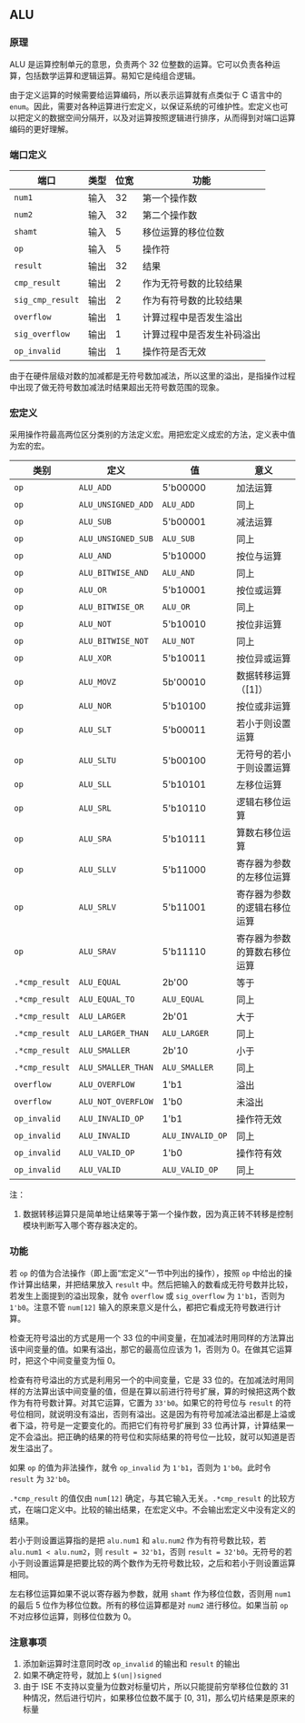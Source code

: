 ## ALU

### 原理

ALU 是运算控制单元的意思，负责两个 32 位整数的运算。它可以负责各种运算，包括数学运算和逻辑运算。易知它是纯组合逻辑。

由于定义运算的时候需要给运算编码，所以表示运算就有点类似于 C 语言中的 `enum`。因此，需要对各种运算进行宏定义，以保证系统的可维护性。宏定义也可以把定义的数据空间分隔开，以及对运算按照逻辑进行排序，从而得到对端口运算编码的更好理解。

### 端口定义

端口 | 类型 | 位宽 | 功能
--- | --- | --- | ---
`num1` | 输入 | 32 | 第一个操作数
`num2` | 输入 | 32 | 第二个操作数
`shamt` | 输入 | 5 | 移位运算的移位位数
`op` | 输入 | 5 | 操作符
`result` | 输出 | 32 | 结果
`cmp_result` | 输出 | 2 | 作为无符号数的比较结果
`sig_cmp_result` | 输出 | 2 | 作为有符号数的比较结果
`overflow` | 输出 | 1 | 计算过程中是否发生溢出
`sig_overflow` | 输出 | 1 | 计算过程中是否发生补码溢出
`op_invalid` | 输出 | 1 | 操作符是否无效

由于在硬件层级对数的加减都是无符号数加减法，所以这里的溢出，是指操作过程中出现了做无符号数加减法时结果超出无符号数范围的现象。

### 宏定义

采用操作符最高两位区分类别的方法定义宏。用把宏定义成宏的方法，定义表中值为宏的宏。

类别 | 定义 | 值 | 意义
--- | --- | --- | ---
`op` | `ALU_ADD` | 5'b00000 | 加法运算
`op` | `ALU_UNSIGNED_ADD` | `ALU_ADD` | 同上
`op` | `ALU_SUB` | 5'b00001 | 减法运算
`op` | `ALU_UNSIGNED_SUB` | `ALU_SUB` | 同上
`op` | `ALU_AND` | 5'b10000 | 按位与运算
`op` | `ALU_BITWISE_AND` | `ALU_AND` | 同上
`op` | `ALU_OR` | 5'b10001 | 按位或运算
`op` | `ALU_BITWISE_OR` | `ALU_OR` | 同上
`op` | `ALU_NOT` | 5'b10010 | 按位非运算
`op` | `ALU_BITWISE_NOT` | `ALU_NOT` | 同上
`op` | `ALU_XOR` | 5'b10011 | 按位异或运算
`op` | `ALU_MOVZ` | 5b'00010 | 数据转移运算（[1]）
`op` | `ALU_NOR` | 5'b10100 | 按位或非运算
`op` | `ALU_SLT` | 5'b00011 | 若小于则设置运算
`op` | `ALU_SLTU` | 5'b00100 | 无符号的若小于则设置运算
`op` | `ALU_SLL` | 5'b10101 | 左移位运算
`op` | `ALU_SRL` | 5'b10110 | 逻辑右移位运算
`op` | `ALU_SRA` | 5'b10111 | 算数右移位运算
`op` | `ALU_SLLV` | 5'b11000 | 寄存器为参数的左移位运算
`op` | `ALU_SRLV` | 5'b11001 | 寄存器为参数的逻辑右移位运算
`op` | `ALU_SRAV` | 5'b11110 | 寄存器为参数的算数右移位运算
`.*cmp_result` | `ALU_EQUAL` | 2b'00 | 等于
`.*cmp_result` | `ALU_EQUAL_TO` | `ALU_EQUAL` | 同上
`.*cmp_result` | `ALU_LARGER` | 2b'01 | 大于
`.*cmp_result` | `ALU_LARGER_THAN` | `ALU_LARGER` | 同上
`.*cmp_result` | `ALU_SMALLER` | 2b'10 | 小于
`.*cmp_result` | `ALU_SMALLER_THAN` | `ALU_SMALLER` | 同上
`overflow` | `ALU_OVERFLOW` | 1'b1 | 溢出
`overflow` | `ALU_NOT_OVERFLOW` | 1'b0 | 未溢出
`op_invalid` | `ALU_INVALID_OP` | 1'b1 | 操作符无效
`op_invalid` | `ALU_INVALID` | `ALU_INVALID_OP` | 同上
`op_invalid` | `ALU_VALID_OP` | 1'b0 | 操作符有效
`op_invalid` | `ALU_VALID` | `ALU_VALID_OP` | 同上

注：

1. 数据转移运算只是简单地让结果等于第一个操作数，因为真正转不转移是控制模块判断写入哪个寄存器决定的。

### 功能

若 `op` 的值为合法操作（即上面“宏定义”一节中列出的操作），按照 `op` 中给出的操作计算出结果，并把结果放入 `result` 中。然后把输入的数看成无符号数并比较，若发生上面提到的溢出现象，就令 `overflow` 或 `sig_overflow` 为 `1'b1`，否则为 `1'b0`。注意不管 `num[12]` 输入的原来意义是什么，都把它看成无符号数进行计算。

检查无符号溢出的方式是用一个 33 位的中间变量，在加减法时用同样的方法算出该中间变量的值。如果有溢出，那它的最高位应该为 1，否则为 0。在做其它运算时，把这个中间变量变为恒 0。

检查有符号溢出的方式是利用另一个的中间变量，它是 33 位的。在加减法时用同样的方法算出该中间变量的值，但是在算以前进行符号扩展，算的时候把这两个数作为有符号数计算。对其它运算，它置为 `33'b0`。如果它的符号位与 `result` 的符号位相同，就说明没有溢出，否则有溢出。这是因为有符号加减法溢出都是上溢或者下溢，符号是一定要变化的。而把它们有符号扩展到 33 位再计算，计算结果一定不会溢出。把正确的结果的符号位和实际结果的符号位一比较，就可以知道是否发生溢出了。

如果 `op` 的值为非法操作，就令 `op_invalid` 为 `1'b1`，否则为 `1'b0`。此时令 `result` 为 `32'b0`。

`.*cmp_result` 的值仅由 `num[12]` 确定，与其它输入无关。`.*cmp_result` 的比较方式，在端口定义中。比较的输出结果，在宏定义中。不会输出宏定义中没有定义的结果。

若小于则设置运算指的是把 `alu.num1` 和 `alu.num2` 作为有符号数比较，若 `alu.num1 < alu.num2`，则 `result = 32'b1`，否则 `result = 32'b0`。无符号的若小于则设置运算是把要比较的两个数作为无符号数比较，之后和若小于则设置运算相同。

左右移位运算如果不说以寄存器为参数，就用 `shamt` 作为移位位数，否则用 `num1` 的最后 5 位作为移位位数。所有的移位运算都是对 `num2` 进行移位。如果当前 `op` 不对应移位运算，则移位位数为 0。

### 注意事项

1. 添加新运算时注意同时改 `op_invalid` 的输出和 `result` 的输出
2. 如果不确定符号，就加上 `$(un|)signed`
3. 由于 ISE 不支持以变量为位数对标量切片，所以只能提前穷举移位位数的 31 种情况，然后进行切片，如果移位位数不属于 [0, 31]，那么切片结果是原来的标量

